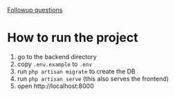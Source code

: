 [Followup questions](FOLLOWUP.md)

# How to run the project

1. go to the backend directory
2. copy `.env.example` to `.env`
3. run `php artisan migrate` to create the DB
4. run `php artisan serve` (this also serves the frontend)
5. open http://localhost:8000

